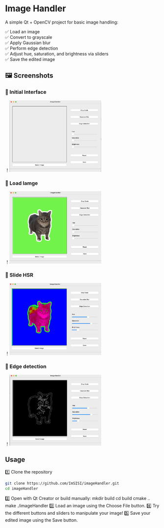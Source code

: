 # Image Handler

A simple Qt + OpenCV project for basic image handling:

✅ Load an image  
✅ Convert to grayscale  
✅ Apply Gaussian blur  
✅ Perform edge detection  
✅ Adjust hue, saturation, and brightness via sliders  
✅ Save the edited image  

## 🖼 Screenshots

### 🔹 Initial Interface
！<img src="image/default.png" width="300" />

### 🔹 Load Iamge
！<img src="image/load1.png" width="300" />

### 🔹 Slide HSR
！<img src="image/load2.png" width="300" />

### 🔹 Edge detection
！<img src="image/edge.png" width="300" />


## Usage

1️⃣ Clone the repository  
```bash
git clone https://github.com/ImSISI/imageHandler.git
cd imageHandler
```

2️⃣ Open with Qt Creator or build manually:
mkdir build
cd build
cmake ..
make
./imageHandler
3️⃣ Load an image using the Choose File button.
4️⃣ Try the different buttons and sliders to manipulate your image!
5️⃣ Save your edited image using the Save button.
